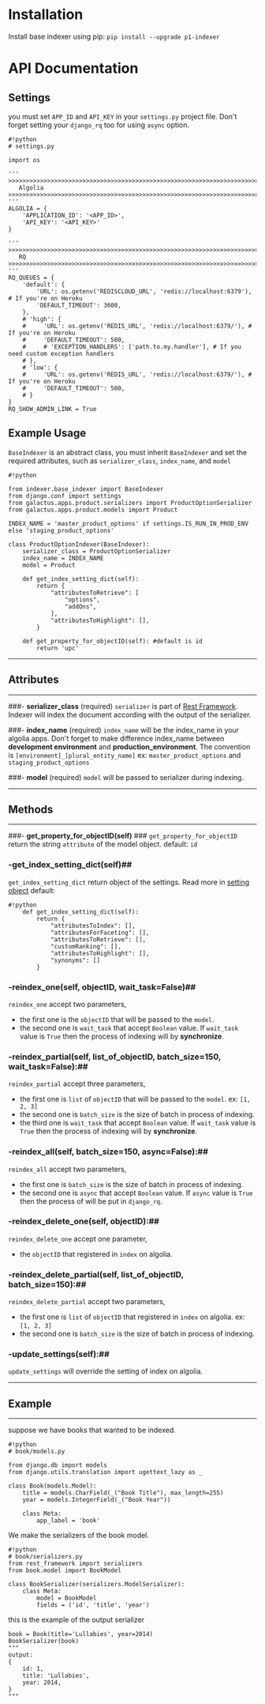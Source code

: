 # Installation #
Install base indexer using pip:
`pip install --upgrade p1-indexer`

# API Documentation #

## Settings ##
you must set `APP_ID` and `API_KEY` in your `settings.py` project file. Don't forget setting your `django_rq` too for using `async` option.
```
#!python
# settings.py

import os

'''
>>>>>>>>>>>>>>>>>>>>>>>>>>>>>>>>>>>>>>>>>>>>>>>>>>>>>>>>>>>>>>>>>>>>>>>>>>>>>>>>>>>>>>>>>>>>>>>>
   Algolia
>>>>>>>>>>>>>>>>>>>>>>>>>>>>>>>>>>>>>>>>>>>>>>>>>>>>>>>>>>>>>>>>>>>>>>>>>>>>>>>>>>>>>>>>>>>>>>>>
'''
ALGOLIA = {
    'APPLICATION_ID': '<APP_ID>',
    'API_KEY': '<API_KEY>'
}

'''
>>>>>>>>>>>>>>>>>>>>>>>>>>>>>>>>>>>>>>>>>>>>>>>>>>>>>>>>>>>>>>>>>>>>>>>>>>>>>>>>>>>>>>>>>>>>>>>>
   RQ
>>>>>>>>>>>>>>>>>>>>>>>>>>>>>>>>>>>>>>>>>>>>>>>>>>>>>>>>>>>>>>>>>>>>>>>>>>>>>>>>>>>>>>>>>>>>>>>>
'''
RQ_QUEUES = {
    'default': {
        'URL': os.getenv('REDISCLOUD_URL', 'redis://localhost:6379'), # If you're on Heroku
        'DEFAULT_TIMEOUT': 3600,
    },
    # 'high': {
    #     'URL': os.getenv('REDIS_URL', 'redis://localhost:6379/'), # If you're on Heroku
    #     'DEFAULT_TIMEOUT': 500,
    #     # 'EXCEPTION_HANDLERS': ['path.to.my.handler'], # If you need custom exception handlers
    # },
    # 'low': {
    #     'URL': os.getenv('REDIS_URL', 'redis://localhost:6379/'), # If you're on Heroku
    #     'DEFAULT_TIMEOUT': 500,
    # }
}
RQ_SHOW_ADMIN_LINK = True

```



## Example Usage ##
`BaseIndexer` is an abstract class, you must inherit `BaseIndexer` and set the required attributes, such as `serializer_class`, `index_name`, and `model`
```
#!python

from indexer.base_indexer import BaseIndexer
from django.conf import settings
from galactus.apps.product.serializers import ProductOptionSerializer
from galactus.apps.product.models import Product

INDEX_NAME = 'master_product_options' if settings.IS_RUN_IN_PROD_ENV else 'staging_product_options'

class ProductOptionIndexer(BaseIndexer):
    serializer_class = ProductOptionSerializer
    index_name = INDEX_NAME
    model = Product

    def get_index_setting_dict(self):
        return {
            "attributesToRetrieve": [
                "options",
                "addOns",
            ],
            "attributesToHighlight": [],
        }

    def get_property_for_objectID(self): #default is id
        return 'upc'
```

---
## Attributes ##
---
###- **serializer_class** (required)
`serializer` is part of [Rest Framework](http://www.django-rest-framework.org/api-guide/serializers/). Indexer will index the document according with the output of the serializer.

###- **index_name** (required)
`index_name` will be the index_name in your algolia apps. Don't forget to make difference index_name between **development environment** and **production_environment**. The convention is `[environment]_[plural_entity_name]` ex: `master_product_options` and `staging_product_options`

###- **model** (required)
`model` will be passed to serializer during indexing.

---
## Methods ##
---
###- **get_property_for_objectID(self)** ###
`get_property_for_objectID` return the string `attribute` of the model object. default: `id`

### -**get_index_setting_dict(self)**##
`get_index_setting_dict` return object of the settings. Read more in [setting object](https://www.algolia.com/doc/api-client/python/settings/#index-settings-parameters)
default:

```
#!python
    def get_index_setting_dict(self):
        return {
            "attributesToIndex": [],
            "attributesForFaceting": [],
            "attributesToRetrieve": [],
            "customRanking": [],
            "attributesToHighlight": [],
            "synonyms": []
        }
```
### -**reindex_one(self, objectID, wait_task=False)**##
`reindex_one` accept two parameters, 
- the first one is the `objectID` that will be passed to the `model`.
- the second one is `wait_task` that accept `Boolean` value. If `wait_task` value is `True` then the process of indexing will by **synchronize**.

### -**reindex_partial(self, list_of_objectID, batch_size=150, wait_task=False):**##
`reindex_partial` accept three parameters, 
- the first one is `list` of `objectID` that will be passed to the `model`. ex: `[1, 2, 3]`
- the second one is `batch_size` is the size of batch in process of indexing.
- the third one is `wait_task` that accept `Boolean` value. If `wait_task` value is `True` then the process of indexing will by **synchronize**.

### -**reindex_all(self, batch_size=150, async=False):**##
`reindex_all` accept two parameters, 
- the first one is `batch_size` is the size of batch in process of indexing.
- the second one is `async` that accept `Boolean` value. If `async` value is `True` then the process of will be put in `django_rq`.

### -**reindex_delete_one(self, objectID):**##
`reindex_delete_one` accept one parameter, 
- the `objectID` that registered in `index` on algolia.

### -**reindex_delete_partial(self, list_of_objectID, batch_size=150):**##
`reindex_delete_partial` accept two parameters, 
- the first one is `list` of `objectID` that registered in `index` on algolia. ex: `[1, 2, 3]`
- the second one is `batch_size` is the size of batch in process of indexing.

### -**update_settings(self):**##
`update_settings` will override the setting of index on algolia.

---
## Example ##
---

suppose we have books that wanted to be indexed.

```
#!python
# book/models.py

from django.db import models
from django.utils.translation import ugettext_lazy as _

class Book(models.Model):
    title = models.CharField(_("Book Title"), max_length=255)
    year = models.IntegerField(_("Book Year"))

    class Meta:
        app_label = 'book'

```

We make the serializers of the book model.

```
#!python
# book/serializers.py
from rest_framework import serializers
from book.model import BookModel

class BookSerializer(serializers.ModelSerializer):
    class Meta:
        model = BookModel
        fields = ('id', 'title', 'year')

```

this is the example of the output serializer
```
book = Book(title='Lullabies', year=2014)
BookSerializer(book)
"""
output:
{
    id: 1,
    title: 'Lullabies',
    year: 2014,
}
"""
```